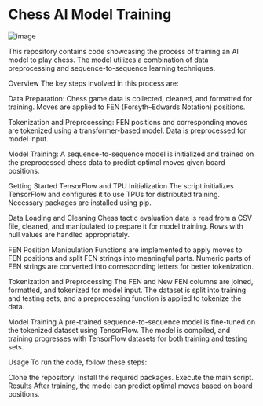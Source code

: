 # Chess AI Model Training

![image](https://www.wikihow.com/images/thumb/b/b2/Play-Chess-Step-1-Version-5.jpg/aid54279-v4-728px-Play-Chess-Step-1-Version-5.jpg.webp)


This repository contains code showcasing the process of training an AI model to play chess. The model utilizes a combination of data preprocessing and sequence-to-sequence learning techniques.

Overview
The key steps involved in this process are:

Data Preparation: Chess game data is collected, cleaned, and formatted for training. Moves are applied to FEN (Forsyth–Edwards Notation) positions.

Tokenization and Preprocessing: FEN positions and corresponding moves are tokenized using a transformer-based model. Data is preprocessed for model input.

Model Training: A sequence-to-sequence model is initialized and trained on the preprocessed chess data to predict optimal moves given board positions.

Getting Started
TensorFlow and TPU Initialization
The script initializes TensorFlow and configures it to use TPUs for distributed training. Necessary packages are installed using pip.

Data Loading and Cleaning
Chess tactic evaluation data is read from a CSV file, cleaned, and manipulated to prepare it for model training. Rows with null values are handled appropriately.

FEN Position Manipulation
Functions are implemented to apply moves to FEN positions and split FEN strings into meaningful parts. Numeric parts of FEN strings are converted into corresponding letters for better tokenization.

Tokenization and Preprocessing
The FEN and New FEN columns are joined, formatted, and tokenized for model input. The dataset is split into training and testing sets, and a preprocessing function is applied to tokenize the data.

Model Training
A pre-trained sequence-to-sequence model is fine-tuned on the tokenized dataset using TensorFlow. The model is compiled, and training progresses with TensorFlow datasets for both training and testing sets.

Usage
To run the code, follow these steps:

Clone the repository.
Install the required packages.
Execute the main script.
Results
After training, the model can predict optimal moves based on board positions.
